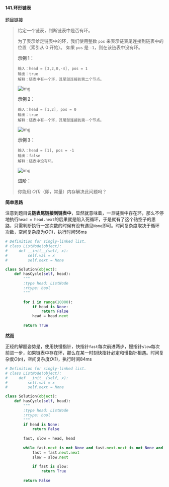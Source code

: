 #### 141.环形链表
[题目链接](https://leetcode-cn.com/problems/linked-list-cycle/)
> 给定一个链表，判断链表中是否有环。
>
> 为了表示给定链表中的环，我们使用整数 `pos` 来表示链表尾连接到链表中的位置（索引从 0 开始）。 如果 `pos` 是 `-1`，则在该链表中没有环。
>
>  
>
> **示例 1：**
>
> ```
> 输入：head = [3,2,0,-4], pos = 1
> 输出：true
> 解释：链表中有一个环，其尾部连接到第二个节点。
> ```
>
> ![img](https://assets.leetcode-cn.com/aliyun-lc-upload/uploads/2018/12/07/circularlinkedlist.png)
>
> **示例 2：**
>
> ```
> 输入：head = [1,2], pos = 0
> 输出：true
> 解释：链表中有一个环，其尾部连接到第一个节点。
> ```
>
> ![img](https://assets.leetcode-cn.com/aliyun-lc-upload/uploads/2018/12/07/circularlinkedlist_test2.png)
>
> **示例 3：**
>
> ```
> 输入：head = [1], pos = -1
> 输出：false
> 解释：链表中没有环。
> ```
>
> ![img](https://assets.leetcode-cn.com/aliyun-lc-upload/uploads/2018/12/07/circularlinkedlist_test3.png)
>
>  
>
> **进阶：**
>
> 你能用 *O(1)*（即，常量）内存解决此问题吗？

**简单思路**

注意到题目说**链表尾链接到链表中**，显然就意味着，一旦链表中存在环，那么不停地执行```head = head.next```的后果就是陷入死循环，于是就有了这个钻空子的思路，只需判断执行一定次数的时候有没有遇见```None```即可。时间复杂度取决于循环次数，空间复杂度为$O(1)$，执行时间56ms

```python
# Definition for singly-linked list.
# class ListNode(object):
#     def __init__(self, x):
#         self.val = x
#         self.next = None

class Solution(object):
    def hasCycle(self, head):
        """
        :type head: ListNode
        :rtype: bool
        """
        
        for i in range(10000):
            if head is None:
                return False
            head = head.next
        
        return True
```

**然而**

正经的解题姿势是，使用快慢指针，快指针```fast```每次前进两步，慢指针```slow```每次前进一步，如果链表中存在环，那么在某一时刻快指针必定和慢指针相遇。时间复杂度$O(n)$，空间复杂度$O(1)$，执行时间84ms

```python
# Definition for singly-linked list.
# class ListNode(object):
#     def __init__(self, x):
#         self.val = x
#         self.next = None

class Solution(object):
    def hasCycle(self, head):
        """
        :type head: ListNode
        :rtype: bool
        """
        if head is None:
            return False
        
        fast, slow = head, head
        
        while fast.next is not None and fast.next.next is not None and slow.next is not None:
            fast = fast.next.next
            slow = slow.next
            
            if fast is slow:
                return True
        
        return False
```

